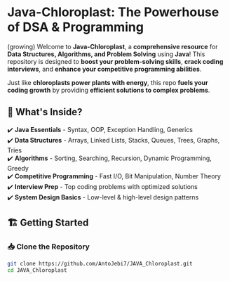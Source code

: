# Java-Chloroplast: The Powerhouse of DSA & Programming  
(growing)
Welcome to **Java-Chloroplast**, a **comprehensive resource** for **Data Structures, Algorithms, and Problem Solving** using **Java**! This repository is designed to **boost your problem-solving skills**, **crack coding interviews**, and **enhance your competitive programming abilities**.  

Just like **chloroplasts power plants with energy**, this repo **fuels your coding growth** by providing **efficient solutions to complex problems**.  

## 📌 What's Inside?  
✔️ **Java Essentials** - Syntax, OOP, Exception Handling, Generics  
✔️ **Data Structures** - Arrays, Linked Lists, Stacks, Queues, Trees, Graphs, Tries  
✔️ **Algorithms** - Sorting, Searching, Recursion, Dynamic Programming, Greedy  
✔️ **Competitive Programming** - Fast I/O, Bit Manipulation, Number Theory  
✔️ **Interview Prep** - Top coding problems with optimized solutions  
✔️ **System Design Basics** - Low-level & high-level design patterns  

## 🏗 Getting Started  

### 📥 Clone the Repository  
```bash
git clone https://github.com/AntoJebi7/JAVA_Chloroplast.git
cd JAVA_Chloroplast
